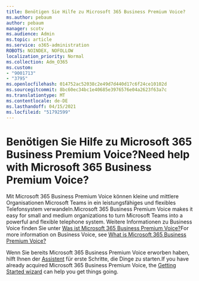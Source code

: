 ```yaml
---
title: Benötigen Sie Hilfe zu Microsoft 365 Business Premium Voice?
ms.author: pebaum
author: pebaum
manager: scotv
ms.audience: Admin
ms.topic: article
ms.service: o365-administration
ROBOTS: NOINDEX, NOFOLLOW
localization_priority: Normal
ms.collection: Adm_O365
ms.custom:
- "9001713"
- "3795"
ms.openlocfilehash: 014752ac52038c2e49d7d440d17c6f24ce10102d
ms.sourcegitcommit: 8bc60ec34bc1e40685e3976576e04a2623f63a7c
ms.translationtype: MT
ms.contentlocale: de-DE
ms.lasthandoff: 04/15/2021
ms.locfileid: "51792599"
---
```

# <a name="need-help-with-microsoft-365-business-premium-voice"></a><span data-ttu-id="f7e9c-102">Benötigen Sie Hilfe zu Microsoft 365 Business Premium Voice?</span><span class="sxs-lookup"><span data-stu-id="f7e9c-102">Need help with Microsoft 365 Business Premium Voice?</span></span>

<span data-ttu-id="f7e9c-103">Mit Microsoft 365 Business Premium Voice können kleine und mittlere Organisationen Microsoft Teams in ein leistungsfähiges und flexibles Telefonsystem verwandeln.</span><span class="sxs-lookup"><span data-stu-id="f7e9c-103">Microsoft 365 Business Premium Voice makes it easy for small and medium organizations to turn Microsoft Teams into a powerful and flexible telephone system.</span></span> <span data-ttu-id="f7e9c-104">Weitere Informationen zu Business Voice finden Sie unter [Was ist Microsoft 365 Business Premium Voice?](https://docs.microsoft.com/microsoftteams/business-voice/whats-business-voice)</span><span class="sxs-lookup"><span data-stu-id="f7e9c-104">For more information on Business Voice, see [What is Microsoft 365 Business Premium Voice?](https://docs.microsoft.com/microsoftteams/business-voice/whats-business-voice)</span></span>

<span data-ttu-id="f7e9c-105">Wenn Sie bereits Microsoft 365 Business Premium Voice erworben haben, hilft Ihnen der [Assistent](https://docs.microsoft.com/microsoftteams/business-voice/use-getting-started-wizard) für erste Schritte, die Dinge zu starten.</span><span class="sxs-lookup"><span data-stu-id="f7e9c-105">If you have already acquired Microsoft 365 Business Premium Voice, the [Getting Started wizard](https://docs.microsoft.com/microsoftteams/business-voice/use-getting-started-wizard) can help you get things going.</span></span> 
